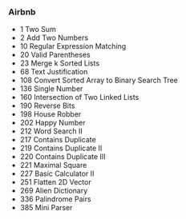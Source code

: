 ### Airbnb
* 1 	Two Sum
* 2 	Add Two Numbers
* 10 	Regular Expression Matching
* 20 	Valid Parentheses
* 23 	Merge k Sorted Lists 
* 68 	Text Justification
* 108 	Convert Sorted Array to Binary Search Tree
* 136 	Single Number
* 160 	Intersection of Two Linked Lists
* 190 	Reverse Bits
* 198 	House Robber
* 202 	Happy Number
* 212 	Word Search II
* 217 	Contains Duplicate
* 219 	Contains Duplicate II
* 220 	Contains Duplicate III
* 221 	Maximal Square
* 227 	Basic Calculator II
* 251 	Flatten 2D Vector 
* 269 	Alien Dictionary 
* 336 	Palindrome Pairs
* 385 	Mini Parser
